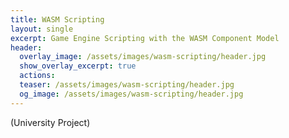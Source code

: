 ```yaml
---
title: WASM Scripting
layout: single
excerpt: Game Engine Scripting with the WASM Component Model
header:
  overlay_image: /assets/images/wasm-scripting/header.jpg
  show_overlay_excerpt: true
  actions:
  teaser: /assets/images/wasm-scripting/header.jpg
  og_image: /assets/images/wasm-scripting/header.jpg
---
```


(University Project)